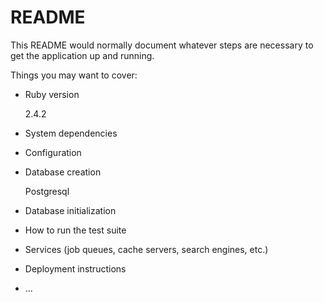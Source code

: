 # README

This README would normally document whatever steps are necessary to get the
application up and running.

Things you may want to cover:

* Ruby version

  2.4.2

* System dependencies

* Configuration

* Database creation

  Postgresql

* Database initialization

* How to run the test suite

* Services (job queues, cache servers, search engines, etc.)

* Deployment instructions

* ...
